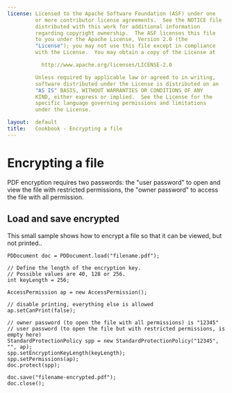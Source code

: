 ```yaml
---
license: Licensed to the Apache Software Foundation (ASF) under one
         or more contributor license agreements.  See the NOTICE file
         distributed with this work for additional information
         regarding copyright ownership.  The ASF licenses this file
         to you under the Apache License, Version 2.0 (the
         "License"); you may not use this file except in compliance
         with the License.  You may obtain a copy of the License at

           http://www.apache.org/licenses/LICENSE-2.0

         Unless required by applicable law or agreed to in writing,
         software distributed under the License is distributed on an
         "AS IS" BASIS, WITHOUT WARRANTIES OR CONDITIONS OF ANY
         KIND, either express or implied.  See the License for the
         specific language governing permissions and limitations
         under the License.

layout:  default
title:   Cookbook - Encrypting a file
---
```


Encrypting a file
=================

PDF encryption requires two passwords: the "user password" to open and view the file with restricted permissions, the "owner password" to access the file with all permission.


Load and save encrypted
-----------------------

This small sample shows how to encrypt a file so that it can be viewed, but not printed..

    PDDocument doc = PDDocument.load("filename.pdf");

    // Define the length of the encryption key.
    // Possible values are 40, 128 or 256.
    int keyLength = 256;
    
    AccessPermission ap = new AccessPermission();
        
    // disable printing, everything else is allowed
    ap.setCanPrint(false);
        
    // owner password (to open the file with all permissions) is "12345"
    // user password (to open the file but with restricted permissions, is empty here) 
    StandardProtectionPolicy spp = new StandardProtectionPolicy("12345", "", ap);
    spp.setEncryptionKeyLength(keyLength);
    spp.setPermissions(ap);
    doc.protect(spp);
        
    doc.save("filename-encrypted.pdf");
    doc.close();